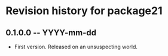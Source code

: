 # Revision history for package21

## 0.1.0.0 -- YYYY-mm-dd

* First version. Released on an unsuspecting world.
